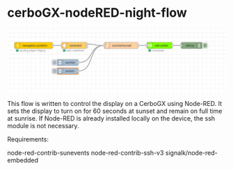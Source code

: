 # cerboGX-nodeRED-night-flow

<img src="/cerboGX-nodeRED-night-flow.png" alt="screenshot" title="screenshot">

This flow is written to control the display on a CerboGX using Node-RED. It sets the display to turn on for 60 seconds at sunset and remain on full time at sunrise. If Node-RED is already installed locally on the device, the ssh module is not necessary.

Requirements:

node-red-contrib-sunevents
node-red-contrib-ssh-v3
signalk/node-red-embedded
